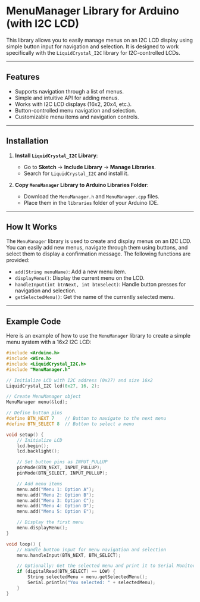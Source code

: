 # MenuManager Library for Arduino (with I2C LCD)

This library allows you to easily manage menus on an I2C LCD display using simple button input for navigation and selection. It is designed to work specifically with the `LiquidCrystal_I2C` library for I2C-controlled LCDs.

---

## Features

- Supports navigation through a list of menus.
- Simple and intuitive API for adding menus.
- Works with I2C LCD displays (16x2, 20x4, etc.).
- Button-controlled menu navigation and selection.
- Customizable menu items and navigation controls.

---

## Installation

1. **Install `LiquidCrystal_I2C` Library**:
   - Go to **Sketch** → **Include Library** → **Manage Libraries**.
   - Search for `LiquidCrystal_I2C` and install it.

2. **Copy `MenuManager` Library to Arduino Libraries Folder**:
   - Download the `MenuManager.h` and `MenuManager.cpp` files.
   - Place them in the `libraries` folder of your Arduino IDE.

---

## How It Works

The `MenuManager` library is used to create and display menus on an I2C LCD. You can easily add new menus, navigate through them using buttons, and select them to display a confirmation message. The following functions are provided:

- `add(String menuName)`: Add a new menu item.
- `displayMenu()`: Display the current menu on the LCD.
- `handleInput(int btnNext, int btnSelect)`: Handle button presses for navigation and selection.
- `getSelectedMenu()`: Get the name of the currently selected menu.

---

## Example Code

Here is an example of how to use the `MenuManager` library to create a simple menu system with a 16x2 I2C LCD:

```cpp
#include <Arduino.h>
#include <Wire.h>
#include <LiquidCrystal_I2C.h>
#include "MenuManager.h"

// Initialize LCD with I2C address (0x27) and size 16x2
LiquidCrystal_I2C lcd(0x27, 16, 2);

// Create MenuManager object
MenuManager menu(&lcd);

// Define button pins
#define BTN_NEXT 7    // Button to navigate to the next menu
#define BTN_SELECT 8  // Button to select a menu

void setup() {
    // Initialize LCD
    lcd.begin();
    lcd.backlight();

    // Set button pins as INPUT_PULLUP
    pinMode(BTN_NEXT, INPUT_PULLUP);
    pinMode(BTN_SELECT, INPUT_PULLUP);

    // Add menu items
    menu.add("Menu 1: Option A");
    menu.add("Menu 2: Option B");
    menu.add("Menu 3: Option C");
    menu.add("Menu 4: Option D");
    menu.add("Menu 5: Option E");

    // Display the first menu
    menu.displayMenu();
}

void loop() {
    // Handle button input for menu navigation and selection
    menu.handleInput(BTN_NEXT, BTN_SELECT);

    // Optionally: Get the selected menu and print it to Serial Monitor
    if (digitalRead(BTN_SELECT) == LOW) {
        String selectedMenu = menu.getSelectedMenu();
        Serial.println("You selected: " + selectedMenu);
    }
}
